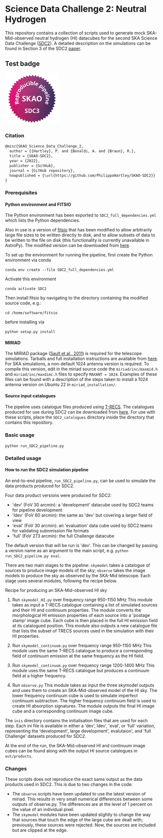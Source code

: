 # Science Data Challenge 2: Neutral Hydrogen

This repository contains a collection of scripts used to generate mock SKA-Mid-observed neutral hydrogen (HI) datacubes for the second SKA Science Data Challenge ([SDC2](https://sdc2.astronomers.skatelescope.org/)). A detailed description on the simulations can be found in Section 3 of the SDC2 [paper](https://arxiv.org/abs/2303.07943).

## Test badge

![Reproducibility badge](https://github.com/PhilippaHartley/SKAO-SDC2/blob/master/SDC3a_reproducible_pipeline_small.png)

### Citation


```
@misc{SKAO_Science_Data_Challenge_2,
  author = {{Hartley}, P. and {Bonaldi, A. and {Braun}, R.},
  title = {SKAO-SDC2},
  year = {2022},
  publisher = {GitHub},
  journal = {GitHub repository},
  howpublished = {\url{https://github.com/PhilippaHartley/SKAO-SDC2}}
}
```

### Prerequisites

#### Python environment and FITSIO

The Python environment has been exported to `SDC2_full_dependencies.yml` which lists the Python dependencies.

Also in use is a version of [fitsio](https://pypi.org/project/fitsio/) that has been modified to allow arbitrarily large file sizes to be written directly to disk, and to allow subsets of data to be written to the file on disk (this functionality is currently unavailable in AstroPy). The modified version can be downloaded from [here](https://drive.google.com/drive/folders/15h0hE-cnqvS6xpX90qtX_Ji1wzC65V9R?usp=sharing). 

To set up the environment for running the pipeline, first create the Python environment via conda

`conda env create --file SDC2_full_dependencies.yml`

Activate this environment

`conda activate SDC2`

Then install fitsio by navigating to the directory containing the modified source code, e.g.:

`cd /home/software/fitsio`

before installing via

`python setup.py install`

#### MIRIAD 

The MIRIAD package ([Sault et al., 2011](https://ui.adsabs.harvard.edu/abs/2011ascl.soft06007S/abstract)) is required for the telescope simulations. Tarballs and full installation instructions are available from [here](https://www.atnf.csiro.au/computing/software/miriad/INSTALL.html). For SKA simulations, a non-default 1024 antenna version is required. To compile this version, edit in the miriad source code the `miriad/inc/maxmid.h` and `miriad/inc/maxdimc.h` files to specify  `MAXANT = 1024`. Examples of these files can be found with a description of the steps taken to install a 1024 antenna version on Ubuntu 22 in `miriad_installation/`.

#### Source input catalogues

The pipeline uses catalogue files produced using [T-RECS](https://github.com/abonaldi/TRECS). The catalogues produced for use during SDC2 can be downloaded from [here](https://drive.google.com/drive/folders/15h0hE-cnqvS6xpX90qtX_Ji1wzC65V9R?usp=sharing). For use with these scripts, place the `SDC2_catalogues` directory inside the directory that contains this repository.

### Basic usage

`python run_SDC2_pipeline.py`

### Detailed usage

#### How to run the SDC2 simulation pipeline

An end-to-end pipeline, `run_SDC2_pipeline.py`, can be used to simulate the data products produced for SDC2. 

Four data product versions were produced for SDC2:
* 'dev' (FoV 30 arcmin): a 'development' datacube used by SDC2 teams for pipeline development
* 'ldev' (FoV 60 arcmin): the same as 'dev' but covering a larger field of view
* 'eval' (FoV 30 arcmin): an 'evaluation' data cube used by SDC2 teams for validating subnmission file formats
* 'full' (FoV 273 arcmin): the full Challenge datacube

The default version that will be run is 'dev'. This can be changed by passing a version name as an argument to the main script, e.g. `python run_SDC2_pipeline.py eval`.

There are two main stages to the pipeline: `skymodel` takes a catalogue of sources to produce image models of the sky;  `observe` takes the image models to produce the sky as observed by the SKA-Mid telescope. Each stage uses several modules, following the recipe below.

Recipe for producing an SKA-Mid-observed HI sky

1. Run `skymodel_HI.py` over frequency range 950-1150 MHz
This module takes as input a T-RECS catalogue containing a list of simulated sources and their HI and continuum properties. The module converts the morphological HI emission properties of each source into a 'postage stamp' image cube. Each cube is then placed in the full HI emission field at its catalogued position. This module also outputs a new catalogue file that lists the subset of TRECS sources used in the simulation with their HI properties.

2. Run `skymodel_continuum.py` over frequency range 950-1150 MHz
This module uses the same T-RECS catalogue to produce a corresponding field of continuum emission at the same frequency as the HI field. 

3. Run `skymodel_continuum.py` over frequency range 1200-1400 MHz
This module uses the same T-RECS catalogue but produces a continuum field at a higher frequency. 

4. Run `observe.py`
This module takes as input the three skymodel outputs and uses them to create an SKA-Mid-observed model of the HI sky.  The lower frequency continuum cube is used to simulate imperfect continuum subtraction. The higher frequency continuum field is used to create HI absorption signatures. The module outputs the final HI image cube and a corresponding continuum image cube.
 
The `inis` directory contains the initialisation files that are used for each step. Each ini file is available in either a 'dev', ldev', 'eval', or 'full' variation, representing the 'development', large development', evalutaion', and 'full Challenge' datasets produced for SDC2.

At the end of the run, the SKA-Mid-observed HI and continuum image cubes can be found along with the output HI source catalogues in `out/products`.


### Changes 

These scripts does not reproduce the exact same output as the data products used in SDC2. This is due to two changes in the code:

* The `observe` scripts have been updated to use the latest version of miriad. This results in very small numerical differences between some outputs of observe.py. The differences are at the level of 1 percent on the value of an individual pixel.
* The `skymodel` modules have been updated slightly to change the way that sources that touch the edge of the large cube are dealt with; previously, these sources were rejected. Now, the sources are included but are clipped at the edge. 





